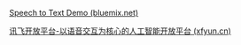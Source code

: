 [Speech to Text Demo (bluemix.net)](https://speech-to-text-demo.ng.bluemix.net/)

[讯飞开放平台-以语音交互为核心的人工智能开放平台 (xfyun.cn)](https://www.xfyun.cn/)